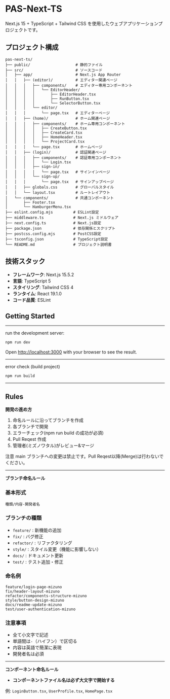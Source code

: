 # PAS-Next-TS

Next.js 15 + TypeScript + Tailwind CSS を使用したウェブアプリケーションプロジェクトです。

## プロジェクト構成

```
pas-next-ts/
├── public/                    # 静的ファイル
├── src/                       # ソースコード
│   ├── app/                   # Next.js App Router
│   │   ├── (editor)/          # エディター関連ページ
│   │   │   ├── components/    # エディター専用コンポーネント
│   │   │   │   └── EditorHeader/
│   │   │   │       ├── EditorHeader.tsx
│   │   │   │       ├── RunButton.tsx
│   │   │   │       └── SelectorButton.tsx
│   │   │   └── editor/
│   │   │       └── page.tsx   # エディターページ
│   │   ├── (home)/            # ホーム関連ページ
│   │   │   ├── components/    # ホーム専用コンポーネント
│   │   │   │   ├── CreateButton.tsx
│   │   │   │   ├── CreateCard.tsx
│   │   │   │   ├── HomeHeader.tsx
│   │   │   │   └── ProjectCard.tsx
│   │   │   └── page.tsx       # ホームページ
│   │   ├── (login)/           # 認証関連ページ
│   │   │   ├── components/    # 認証専用コンポーネント
│   │   │   │   └── Login.tsx
│   │   │   ├── sign-in/
│   │   │   │   └── page.tsx   # サインインページ
│   │   │   └── sign-up/
│   │   │       └── page.tsx   # サインアップページ
│   │   ├── globals.css        # グローバルスタイル
│   │   └── layout.tsx         # ルートレイアウト
│   └── components/            # 共通コンポーネント
│       ├── Footer.tsx
│       └── HamburgerMenu.tsx
├── eslint.config.mjs         # ESLint設定
├── middleware.ts             # Next.js ミドルウェア
├── next.config.ts            # Next.js設定
├── package.json              # 依存関係とスクリプト
├── postcss.config.mjs        # PostCSS設定
├── tsconfig.json             # TypeScript設定
└── README.md                 # プロジェクト説明書
```

## 技術スタック

- **フレームワーク**: Next.js 15.5.2
- **言語**: TypeScript 5
- **スタイリング**: Tailwind CSS 4
- **ランタイム**: React 19.1.0
- **コード品質**: ESLint

## Getting Started

---

run the development server:

```bash
npm run dev
```

Open [http://localhost:3000](http://localhost:3000) with your browser to see the result.

---

error check (build project)

```bash
npm run build
```

---

## Rules

**開発の進め方**

1. 命名ルールに沿ってブランチを作成
2. 各ブランチで開発
3. エラーチェック(npm run build の成功が必須)
4. Pull Reqest 作成
5. 管理者(ミズノワタル)がレビュー&マージ

注意 main ブランチへの変更は禁止です。Pull Reqest以降(Merge)は行わないでください。

---

**ブランチ命名ルール**

### 基本形式

`種類/内容-開発者名`

### ブランチの種類

- `feature/` : 新機能の追加
- `fix/` : バグ修正
- `refactor/` : リファクタリング
- `style/` : スタイル変更（機能に影響しない）
- `docs/` : ドキュメント更新
- `test/` : テスト追加・修正

### 命名例

```
feature/login-page-mizuno
fix/header-layout-mizuno
refactor/components-structure-mizuno
style/button-design-mizuno
docs/readme-update-mizuno
test/user-authentication-mizuno
```

### 注意事項

- 全て小文字で記述
- 単語間は`-`（ハイフン）で区切る
- 内容は英語で簡潔に表現
- 開発者名は必須

---

**コンポーネント命名ルール**

- **コンポーネントファイル名は必ず大文字で開始する**

例: `LoginButton.tsx`, `UserProfile.tsx`, `HomePage.tsx`

